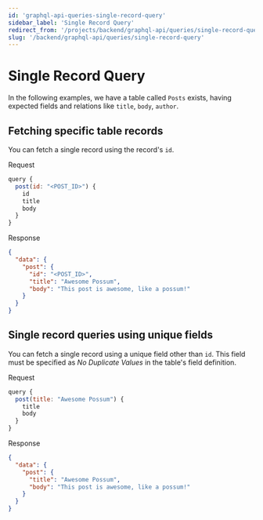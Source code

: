```yaml
---
id: 'graphql-api-queries-single-record-query'
sidebar_label: 'Single Record Query'
redirect_from: '/projects/backend/graphql-api/queries/single-record-query'
slug: '/backend/graphql-api/queries/single-record-query'
---
```


# Single Record Query

In the following examples, we have a table called `Posts` exists, having expected fields and relations like `title`, `body`, `author`.

## Fetching specific table records

You can fetch a single record using the record's `id`.

<div class="code-sample">
<div>
<label>Request</label>

```javascript
query {
  post(id: "<POST_ID>") {
    id
    title
    body
  }
}
```

</div>
<div>
<label>Response</label>

```json
{
  "data": {
    "post": {
      "id": "<POST_ID>",
      "title": "Awesome Possum",
      "body": "This post is awesome, like a possum!"
    }
  }
}
```

</div>
</div>

## Single record queries using unique fields

You can fetch a single record using a unique field other than `id`. This field must be specified as _No Duplicate Values_ in the table's field definition.

<div class="code-sample">
<div>
<label>Request</label>

```javascript
query {
  post(title: "Awesome Possum") {
    title
    body
  }
}
```

</div>
<div>
<label>Response</label>

```json
{
  "data": {
    "post": {
      "title": "Awesome Possum",
      "body": "This post is awesome, like a possum!"
    }
  }
}
```

</div>
</div>
